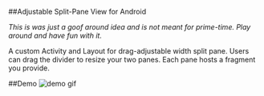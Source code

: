 ##Adjustable Split-Pane View for Android


_This is was just a goof around idea and is not meant for prime-time. Play around and have fun with it._

A custom Activity and Layout for drag-adjustable width split pane. Users can drag the divider to resize your two panes. Each pane hosts a fragment you provide.

##Demo
![demo gif](doc/demo.gif)
